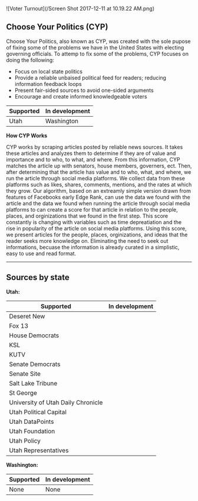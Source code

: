 ![Voter Turnout](/Screen Shot 2017-12-11 at 10.19.22 AM.png)


## Choose Your Politics (CYP)
Choose Your Politics, also known as CYP, was created with the sole pupose of fixing some of the problems we have in the     United States with electing governing officials. To attemp to fix some of the problems, CYP focuses on doing the following:

  * Focus on local state politics
  * Provide a reliable unbaised political feed for readers; reducing information feedback loops
  * Present fair-sided sources to avoid one-sided arguments
  * Encourage and create informed knowledgeable voters
  

**Supported** | **In development**
--- | ---
Utah | Washington

**How CYP Works**

CYP works by scraping articles posted by reliable news sources. It takes these articles and analyzes them to determine if they are of value and importance and to who, to what, and where. From this information, CYP matches the article up with senators, house members, governers, ect. Then, after determining that the article has value and to who, what, and where, we run the article through social media platforms. We collect data from these platforms such as likes, shares, comments, mentions, and the rates at which they grow. Our algorithm, based on an extreamly simple version drawn from features of Facebooks early Edge Rank, can use the data we found with the article and the data we found when running the article through social media platforms to can create a score for that article in relation to the people, places, and orginizations that we found in the first step. This score constantly is changing with variables such as time depreatiation and the rise in popularity of the article on social media platforms. Using this score, we present articles for the people, places, orginizations, and ideas that the reader seeks more knowledge on. Eliminating the need to seek out informations, becuase the information is already curated in a simplistic, easy to use and read format.



---

## Sources by state
 
**Utah:**
 
**Supported** | **In development**
--- | ---
Deseret New | 
Fox 13 | 
House Democrats | 
KSL | 
KUTV | 
Senate Democrats | 
Senate Site | 
Salt Lake Tribune | 
St George | 
University of Utah Daily Chronicle | 
Utah Political Capital | 
Utah DataPoints | 
Utah Foundation | 
Utah Policy | 
Utah Representatives | 


**Washington:**

**Supported** | **In development**
--- | ---
None | None

